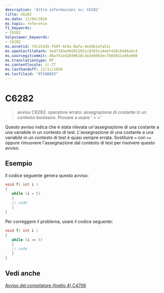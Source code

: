 ```yaml
---
description: 'Altre informazioni su: C6282'
title: C6282
ms.date: 11/04/2016
ms.topic: reference
f1_keywords:
- C6282
helpviewer_keywords:
- C6282
ms.assetid: 7dc153d5-fb9f-424a-8afa-4e2661efa51c
ms.openlocfilehash: 5ed7393e692012652c8393c144ef420c6d46a5c4
ms.sourcegitcommit: d6af41e42699628c3e2e6063ec7b03931a49a098
ms.translationtype: MT
ms.contentlocale: it-IT
ms.lasthandoff: 12/11/2020
ms.locfileid: "97198655"
---
```

# <a name="c6282"></a>C6282

> avviso C6282: operatore errato: assegnazione di costante in un contesto booleano. Provare a usare ' = ='

Questo avviso indica che è stata rilevata un'assegnazione di una costante a una variabile in un contesto di test. L'assegnazione di una costante a una variabile in un contesto di test è quasi sempre errata. Sostituire `=` con `==` oppure rimuovere l'assegnazione dal contesto di test per risolvere questo avviso.

## <a name="example"></a>Esempio

Il codice seguente genera questo avviso:

```cpp
void f( int i )
{
   while (i = 5)
   {
   // code
   }
}
```

Per correggere il problema, usare il codice seguente:

```cpp
void f( int i )
{
   while (i == 5)
   {
   // code
   }
}
```

## <a name="see-also"></a>Vedi anche

[Avviso del compilatore (livello 4) C4706](../error-messages/compiler-warnings/compiler-warning-level-4-c4706.md)

